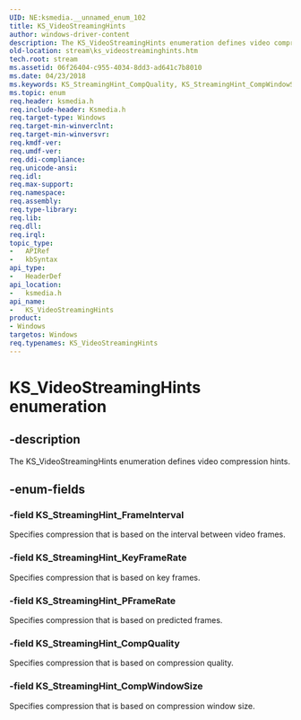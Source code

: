 ```yaml
---
UID: NE:ksmedia.__unnamed_enum_102
title: KS_VideoStreamingHints
author: windows-driver-content
description: The KS_VideoStreamingHints enumeration defines video compression hints.
old-location: stream\ks_videostreaminghints.htm
tech.root: stream
ms.assetid: 06f26404-c955-4034-8dd3-ad641c7b8010
ms.date: 04/23/2018
ms.keywords: KS_StreamingHint_CompQuality, KS_StreamingHint_CompWindowSize, KS_StreamingHint_FrameInterval, KS_StreamingHint_KeyFrameRate, KS_StreamingHint_PFrameRate, KS_VideoStreamingHints, KS_VideoStreamingHints enumeration [Streaming Media Devices], ksmedia/KS_StreamingHint_CompQuality, ksmedia/KS_StreamingHint_CompWindowSize, ksmedia/KS_StreamingHint_FrameInterval, ksmedia/KS_StreamingHint_KeyFrameRate, ksmedia/KS_StreamingHint_PFrameRate, ksmedia/KS_VideoStreamingHints, stream.ks_videostreaminghints, vidcapstruct_d26d7d11-bfb8-4773-8ace-05793a7a7084.xml
ms.topic: enum
req.header: ksmedia.h
req.include-header: Ksmedia.h
req.target-type: Windows
req.target-min-winverclnt: 
req.target-min-winversvr: 
req.kmdf-ver: 
req.umdf-ver: 
req.ddi-compliance: 
req.unicode-ansi: 
req.idl: 
req.max-support: 
req.namespace: 
req.assembly: 
req.type-library: 
req.lib: 
req.dll: 
req.irql: 
topic_type:
-	APIRef
-	kbSyntax
api_type:
-	HeaderDef
api_location:
-	ksmedia.h
api_name:
-	KS_VideoStreamingHints
product:
- Windows
targetos: Windows
req.typenames: KS_VideoStreamingHints
---
```


# KS_VideoStreamingHints enumeration


## -description


The KS_VideoStreamingHints enumeration defines video compression hints.


## -enum-fields




### -field KS_StreamingHint_FrameInterval

Specifies compression that is based on the interval between video frames.


### -field KS_StreamingHint_KeyFrameRate

Specifies compression that is based on key frames.


### -field KS_StreamingHint_PFrameRate

Specifies compression that is based on predicted frames.


### -field KS_StreamingHint_CompQuality

Specifies compression that is based on compression quality.


### -field KS_StreamingHint_CompWindowSize

Specifies compression that is based on compression window size.

